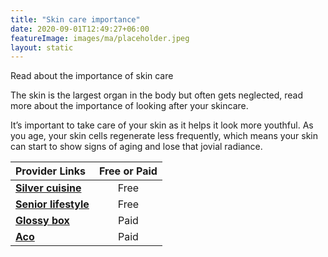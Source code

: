 ```yaml
---
title: "Skin care importance"
date: 2020-09-01T12:49:27+06:00
featureImage: images/ma/placeholder.jpeg
layout: static
---
```


Read about the importance of skin care

The skin is the largest organ in the body but often gets neglected, read more about the importance of looking after your skincare.

It’s important to take care of your skin as it helps it look more youthful. As you age, your skin cells regenerate less frequently, which means your skin can start to show signs of aging and lose that jovial radiance.

| Provider Links      | Free or Paid  |  
| :-----------          | :--------------:      |  
| [**Silver cuisine**](https://blog.silvercuisine.com/skin-care-for-seniors/) | Free | 
| [**Senior lifestyle**](https://www.seniorlifestyle.com/resources/blog/skin-care-tips-for-older-adults/) | Free | 
| [**Glossy box**](https://www.glossybox.co.uk/) | Paid | 
| [**Aco**](https://www.awin1.com/cread.php?awinmid=47631&awinaffid=1198638&ued=https%3A%2F%2Facoskincare.co.uk%2F) | Paid | 
  

<br/><br/>






